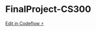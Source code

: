 # FinalProject-CS300

[Edit in Codeflow ⚡️](https://stackblitz.com/~/github.com/colbymcmanis/FinalProject-CS300)